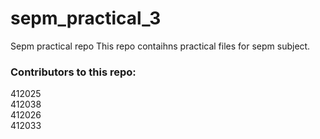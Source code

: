 # sepm_practical_3
Sepm practical repo
This repo contaihns practical files for sepm subject.

### Contributors to this repo:
412025\
412038\
412026\
412033
